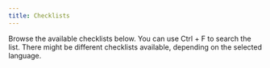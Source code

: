 ```yaml
---
title: Checklists
---
```

Browse the available checklists below. You can use Ctrl + F to search the list. There might be different checklists available, depending on the selected language.
